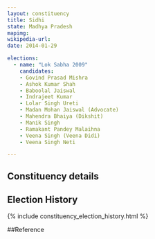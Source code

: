 ```yaml
---
layout: constituency
title: Sidhi
state: Madhya Pradesh
mapimg: 
wikipedia-url: 
date: 2014-01-29

elections: 
  - name: "Lok Sabha 2009"
    candidates: 
    - Govind Prasad Mishra 
    - Ashok Kumar Shah 
    - Baboolal Jaiswal 
    - Indrajeet Kumar 
    - Lolar Singh Ureti 
    - Madan Mohan Jaiswal (Advocate) 
    - Mahendra Bhaiya (Dikshit) 
    - Manik Singh 
    - Ramakant Pandey Malaihna 
    - Veena Singh (Veena Didi) 
    - Veena Singh Neti 

---
```

## Constituency details


## Election History
{% include constituency_election_history.html %}

##Reference
